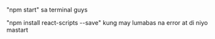 "npm start" sa terminal guys 

"npm install react-scripts --save" kung may lumabas na error at di niyo mastart


